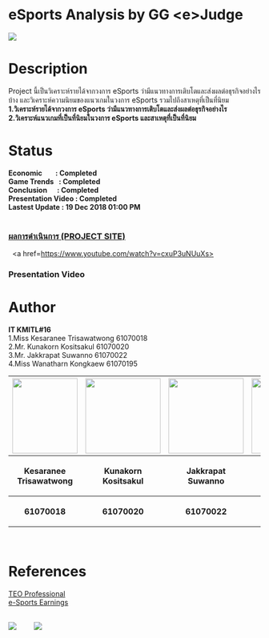 # eSports Analysis by GG \<e>Judge 
![](images/esports.gif)

# Description 
Project นี้เป็นวิเคราะห์รายได้จากวงการ eSports ว่ามีแนวทางการเติบโตและส่งผลต่อธุรกิจอย่างไรบ้าง และวิเคราะห์ความนิยมของแนวเกมในวงการ eSports รวมไปถึงสาเหตุที่เป็นที่นิยม<br>
<b>1.วิเคราะห์รายได้จากวงการ eSports ว่ามีแนวทางการเติบโตและส่งผลต่อธุรกิจอย่างไร</b><br>
<b>2.วิเคราะห์แนวเกมที่เป็นที่นิยมในวงการ eSports และสาเหตุที่เป็นที่นิยม</b>

# Status
<b>Economic&nbsp;&nbsp;&nbsp;&nbsp;&nbsp;&nbsp; &nbsp;: Completed</b><br>
<b>Game Trends&nbsp;&nbsp;&nbsp;: Completed</b><br>
<b>Conclusion &nbsp;&nbsp;&nbsp;&nbsp;&nbsp;: Completed</b><br>
<b>Presentation Video : Completed</b><br>
<b>Lastest Update : 19 Dec 2018 01:00 PM</b><br>
&nbsp;&nbsp;<a href=http://www.it.kmitl.ac.th/~it61070020/web/index.html><h3> ผลการดำเนินการ (PROJECT SITE) </h3></a>
&nbsp;&nbsp;<a href=https://www.youtube.com/watch?v=cxuP3uNUuXs><h3> Presentation Video </h3></a>
# Author 
 <b>IT KMITL#16</b> <br />
 1.Miss Kesaranee Trisawatwong  61070018 <br />
 2.Mr.  Kunakorn Kositsakul     61070020 <br />
 3.Mr.  Jakkrapat Suwanno       61070022 <br />
 4.Miss Wanatharn Kongkaew      61070195 <br />
 
<center><table>
 <tr>
  <th><img src="images/great.jpg" height="150" width="130"></th>
  <th><img src="images/tank.jpg" height="150" width="150"></th>
  <th><img src="images/ong.jpg" height="150" width="150"></th>
  <th><img src="images/tun.jpg" height="150" width="150"></th>
 </tr>
 <tr>
  <th><p align="center">Kesaranee Trisawatwong</p></th> 
  <th><p align="center">Kunakorn Kositsakul</p></th>
  <th><p align="center">Jakkrapat Suwanno</p></th>
  <th><p align="center">Wanatharn Kongkaew</p></th>
 </tr>
 <tr>
  <th><p align="center">61070018</p></th>
  <th><p align="center">61070020</p></th>
  <th><p align="center">61070022</p></th>
  <th><p align="center">61070195</p></th>
 </table></center>
 
<br />

# References 
<a href=http://database.esportsobserver.com/>TEO Professional</a><br />
<a href=https://www.esportsearnings.com/>e-Sports Earnings</a>
<br />
<br />

<a href=https://forthebadge.com/><img src="images/made-with-python.svg"></a>&nbsp; &nbsp; &nbsp; &nbsp; &nbsp;<a href=https://forthebadge.com/><img src="images/uses-html.svg"></a>



